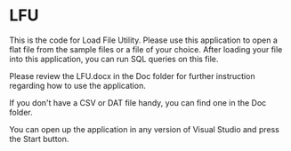 # LFU
This is the code for Load File Utility. Please use this application to open a flat file from the sample files or a file of your choice. After loading your file into this application, you can run SQL queries on this file.

Please review the LFU.docx in the Doc folder for further instruction regarding how to use the application.

If you don't have a CSV or DAT file handy, you can find one in the Doc folder.

You can open up the application in any version of Visual Studio and press the Start button.
